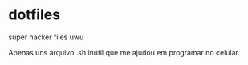 # dotfiles
super hacker files uwu

Apenas uns arquivo .sh inútil que me ajudou em programar no celular.
